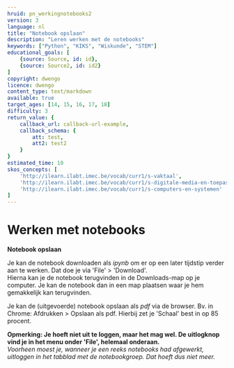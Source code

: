 ```yaml
---
hruid: pn_werkingnotebooks2
version: 3
language: nl
title: "Notebook opslaan"
description: "Leren werken met de notebooks"
keywords: ["Python", "KIKS", "Wiskunde", "STEM"]
educational_goals: [
    {source: Source, id: id}, 
    {source: Source2, id: id2}
]
copyright: dwengo
licence: dwengo
content_type: text/markdown
available: true
target_ages: [14, 15, 16, 17, 18]
difficulty: 3
return_value: {
    callback_url: callback-url-example,
    callback_schema: {
        att: test,
        att2: test2
    }
}
estimated_time: 10
skos_concepts: [
    'http://ilearn.ilabt.imec.be/vocab/curr1/s-vaktaal', 
    'http://ilearn.ilabt.imec.be/vocab/curr1/s-digitale-media-en-toepassingen', 
    'http://ilearn.ilabt.imec.be/vocab/curr1/s-computers-en-systemen'
]
---
```


# Werken met notebooks

**Notebook opslaan**

Je kan de notebook downloaden als *ipynb* om er op een later tijdstip verder aan te werken. Dat doe je via 'File' > 'Download'.<br>
Hierna kan je de notebook terugvinden in de Downloads-map op je computer. Je kan de notebook dan in een map plaatsen waar je hem gemakkelijk kan terugvinden.

Je kan de (uitgevoerde) notebook opslaan als *pdf* via de browser. Bv. in Chrome: Afdrukken > Opslaan als pdf. Hierbij zet je 'Schaal' best in op 85 procent.   

**Opmerking: Je hoeft niet uit te loggen, maar het mag wel. De uitlogknop vind je in het menu onder 'File', helemaal onderaan.**  
*Voorheen moest je, wanneer je een reeks notebooks had afgewerkt, uitloggen in het tabblad met de notebookgroep. Dat hoeft dus niet meer.*  
